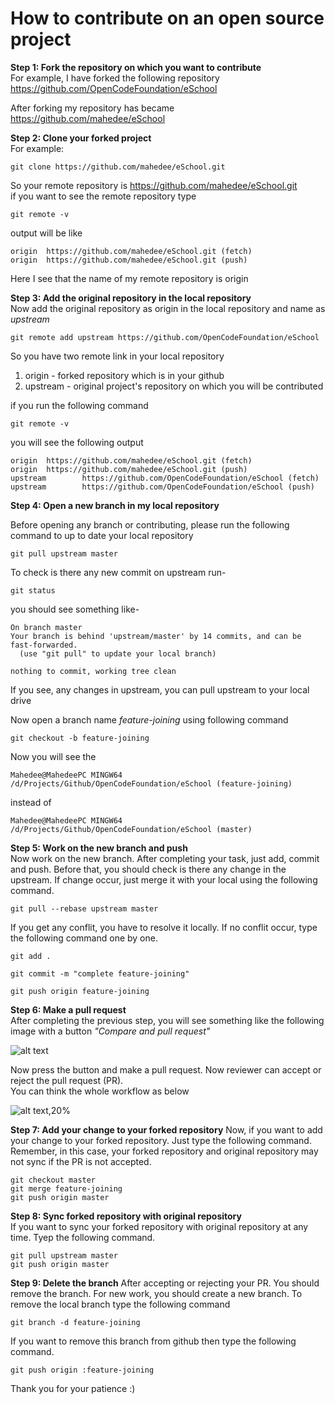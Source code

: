 # How to contribute on an open source project

**Step 1: Fork the repository on which you want to contribute**  
For example, I have forked the following repository  
https://github.com/OpenCodeFoundation/eSchool

After forking my repository has became  
https://github.com/mahedee/eSchool

**Step 2: Clone your forked project**    
For example:  
```github
git clone https://github.com/mahedee/eSchool.git
```
So your remote repository is https://github.com/mahedee/eSchool.git  
if you want to see the remote repository type 

```github
git remote -v
```
output will be like 

```github
origin  https://github.com/mahedee/eSchool.git (fetch)
origin  https://github.com/mahedee/eSchool.git (push)
```
Here I see that the name of my remote repository is origin  

**Step 3: Add the original repository in the local repository**  
Now add the original repository as origin in the local repository and name as *upstream*  

```github
git remote add upstream https://github.com/OpenCodeFoundation/eSchool
```

So you have two remote link in your local repository  
1. origin - forked repository which is in your github  
2. upstream - original project's repository on which you will be contributed  

if you run the following command  

```github
git remote -v
```
you will see the following output  

```github
origin  https://github.com/mahedee/eSchool.git (fetch)
origin  https://github.com/mahedee/eSchool.git (push)
upstream        https://github.com/OpenCodeFoundation/eSchool (fetch)
upstream        https://github.com/OpenCodeFoundation/eSchool (push)
```

**Step 4: Open a new branch in my local repository**  

Before opening any branch or contributing, please run the following command to up to date your local repository  

```github
git pull upstream master
```

To check is there any new commit on upstream run-

```github
git status
```
you should see something like-  

```github
On branch master
Your branch is behind 'upstream/master' by 14 commits, and can be fast-forwarded.
  (use "git pull" to update your local branch)

nothing to commit, working tree clean
```
If you see, any changes in upstream, you can pull upstream to your local drive  

Now open a branch name *feature-joining* using following command

```github
git checkout -b feature-joining
```
Now you will see the 

```github
Mahedee@MahedeePC MINGW64 /d/Projects/Github/OpenCodeFoundation/eSchool (feature-joining)
```

instead of 

```github
Mahedee@MahedeePC MINGW64 /d/Projects/Github/OpenCodeFoundation/eSchool (master)
```

**Step 5: Work on the new branch and push**  
Now work on the new branch. After completing your task, just add, commit and push. Before that, you should check is there any change in the upstream. If change occur, just merge it with your local using the following command. 

```github
git pull --rebase upstream master
```
If you get any conflit, you have to resolve it locally. If no conflit occur, type the following command one by one.

```github
git add .
```

```github
git commit -m "complete feature-joining"
```

```github
git push origin feature-joining
```
**Step 6: Make a pull request**  
After completing the previous step, you will see something like the following image with a button *"Compare and pull request"* 

![alt text](https://github.com/mahedee/Articles/blob/master/img/git02.png)

Now press the button and make a pull request. Now reviewer can accept or reject the pull request (PR).  
You can think the whole workflow as below  

![alt text,20%](https://github.com/mahedee/Articles/blob/master/img/git001.jpg)

**Step 7: Add your change to your forked repository**
Now, if you want to add your change to your forked repository. Just type the following command. Remember, in this case, your forked repository and original repository may not sync if the PR is not accepted. 

```github
git checkout master 
git merge feature-joining 
git push origin master
```
**Step 8: Sync forked repository with original repository**  
If you want to sync your forked repository with original repository at any time. Tyep the following command.

```github
git pull upstream master 
git push origin master
```

**Step 9: Delete the branch**
After accepting or rejecting your PR. You should remove the branch. For new work, you should create a new branch. To remove the local branch type the following command  
```github
git branch -d feature-joining
```
If you want to remove this branch from github then type the following command.
```github
git push origin :feature-joining 
```
Thank you for your patience :) 

